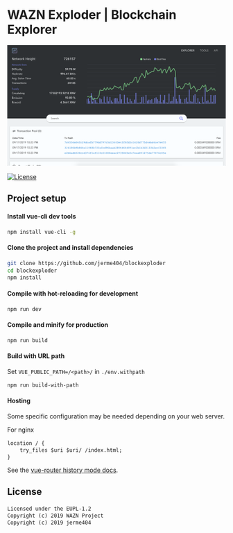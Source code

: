 WAZN Exploder | Blockchain Explorer
======================

![explorer screenshot](docs/img/exploder-screenshot.png)

[![License](https://img.shields.io/badge/license-EUPL--1.2-red)](https://opensource.org/licenses/EUPL-1.2)

## Project setup

#### Install vue-cli dev tools

```bash
npm install vue-cli -g
```

#### Clone the project and install dependencies

```bash
git clone https://github.com/jerme404/blockexploder
cd blockexploder
npm install
```

#### Compile with hot-reloading for development

```bash
npm run dev
```

#### Compile and minify for production

```bash
npm run build
```

#### Build with URL path

Set `VUE_PUBLIC_PATH=/<path>/` in `./env.withpath`

```bash
npm run build-with-path
```

#### Hosting
Some specific configuration may be needed depending on your web server.

For nginx
```nginx
location / {
    try_files $uri $uri/ /index.html;
}
```

See the [vue-router history mode docs](https://router.vuejs.org/guide/essentials/history-mode.html#example-server-configurations).

## License
```
Licensed under the EUPL-1.2
Copyright (c) 2019 WAZN Project  
Copyright (c) 2019 jerme404
```
